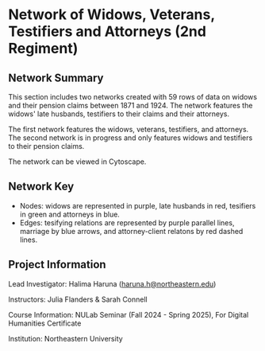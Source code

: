 # Network of Widows, Veterans, Testifiers and Attorneys (2nd Regiment)

## Network Summary
This section includes two networks created with  59 rows of data on widows and their pension claims between 1871 and 1924. The network features the widows' late husbands, testifiers to their claims and their attorneys.

The first network features the widows, veterans, testifiers, and attorneys. The second network is in progress and only features widows and testifiers to their pension claims.

The network can be viewed in Cytoscape.

## Network Key
- Nodes: widows are represented in purple, late husbands in red, tesifiers in green and attorneys in blue.
- Edges: tesifying relations are represented by purple parallel lines, marriage by blue arrows, and attorney-client relatons by red dashed lines.

## Project  Information
Lead Investigator: Halima Haruna (haruna.h@northeastern.edu)

Instructors: Julia Flanders & Sarah Connell

Course Information: NULab Seminar (Fall 2024 - Spring 2025), For Digital Humanities Certificate

Institution: Northeastern University
